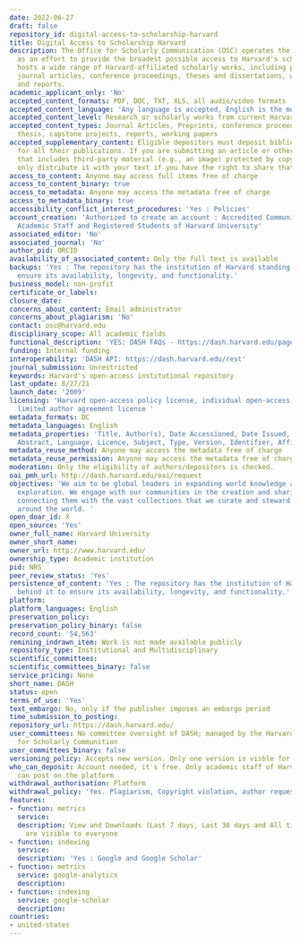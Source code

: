 ```yaml
---
date: 2022-06-27
draft: false
repository_id: digital-access-to-scholarship-harvard
title: Digital Access to Scholarship Harvard
description: The Office for Scholarly Communication (OSC) operates the DASH repository
  as an effort to provide the broadest possible access to Harvard's scholarship. DASH
  hosts a wide range of Harvard-affiliated scholarly works, including pre- and post-refereed
  journal articles, conference proceedings, theses and dissertations, working papers,
  and reports.
academic_applicant_only: 'No'
accepted_content_formats: PDF, DOC, TXT, XLS, all audio/video formats
accepted_content_language: 'Any language is accepted, English is the most common '
accepted_content_level: Research or scholarly works from current Harvard affiliates
accepted_content_types: Journal Articles, Preprints, conference proceedings, dissertations,
  thesis, capstone projects, reports, working papers
accepted_supplementary_content: Eligible depositors must deposit bibliographic metadata
  for all their publications. If you are submitting an article or other work to DASH
  that includes third-party material (e.g., an image) protected by copyright, we can
  only distribute it with your text if you have the right to share that material.
access_to_content: Anyone may access full items free of charge
access_to_content_binary: true
access_to_metadata: Anyone may access the metadata free of charge
access_to_metadata_binary: true
accessibility_conflict_interest_procedures: 'Yes : Policies'
account_creation: 'Authorized to create an account : Accredited Community Members,
  Academic Staff and Registered Students of Harvard University'
associated_editor: 'No'
associated_journal: 'No'
author_pid: ORCID
availability_of_associated_content: Only the full text is available
backups: 'Yes : The repository has the institution of Harvard standing behind it to
  ensure its availability, longevity, and functionality.'
business_model: non-profit
certificate_or_labels:
closure_date:
concerns_about_content: Email administrator
concerns_about_plagiarism: 'No'
contact: osc@harvard.edu
disciplinary_scope: All academic fields
functional_description: 'YES: DASH FAQs - https://dash.harvard.edu/pages/FAQ'
funding: Internal funding
interoperability: 'DASH API: https://dash.harvard.edu/rest'
journal_submission: Unrestricted
keywords: Harvard's open-access institutional repository
last_update: 8/27/21
launch_date: '2009'
licensing: 'Harvard open-access policy license, individual open-access policy license,
  limited author agreement license '
metadata_formats: DC
metadata_languages: English
metadata_properties: 'Title, Author(s), Date Accessioned, Date Issued, Citation, URI,
  Abstract, Language, Licence, Subject, Type, Version, Identifier, Affiliations, '
metadata_reuse_method: Anyone may access the metadata free of charge
metadata_reuse_permission: Anyone may access the metadata free of charge
moderation: Only the eligibility of authors/depositors is checked.
oai_pmh_url: http://dash.harvard.edu/oai/request
objectives: 'We aim to be global leaders in expanding world knowledge and intellectual
  exploration. We engage with our communities in the creation and sharing of new knowledge,
  connecting them with the vast collections that we curate and steward through collaborations
  around the world. '
open_doar_id: X
open_source: 'Yes'
owner_full_name: Harvard University
owner_short_name:
owner_url: http://www.harvard.edu/
ownership_type: Academic institution
pid: NRS
peer_review_status: 'Yes'
persistence_of_content: 'Yes : The repository has the institution of Harvard standing
  behind it to ensure its availability, longevity, and functionality.'
platform:
platform_languages: English
preservation_policy:
preservation_policy_binary: false
record_count: '54,563'
remining_indrawn_item: Work is not made available publicly
repository_type: Institutional and Multidisciplinary
scientific_committees:
scientific_committees_binary: false
service_pricing: None
short_name: DASH
status: open
terms_of_use: 'Yes'
text_embargo: No, only if the publisher imposes an embargo period
time_submission_to_posting:
repository_url: https://dash.harvard.edu/
user_committees: No committee oversight of DASH; managed by the Harvard Library Office
  for Scholarly Communition
user_committees_binary: false
versioning_policy: Accepts new version. Only one version is visble for readers
who_can_deposit: Account needed, it's free. Only academic staff of Harvard University
  can post on the platform
withdrawal_authorisation: Platform
withdrawal_policy: 'Yes. Plagiarism, Copyright violation, author request '
features:
- function: metrics
  service:
  description: View and Downloads (Last 7 days, Last 30 days and All time statistics)
    are visible to everyone
- function: indexing
  service:
  description: 'Yes : Google and Google Scholar'
- function: metrics
  service: google-analytics
  description:
- function: indexing
  service: google-scholar
  description:
countries:
- united-states
---
```



